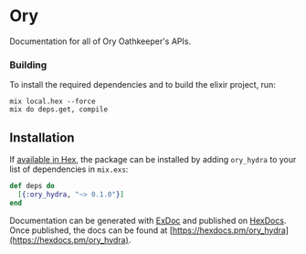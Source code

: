 # Ory

Documentation for all of Ory Oathkeeper&#39;s APIs. 

### Building

To install the required dependencies and to build the elixir project, run:
```
mix local.hex --force
mix do deps.get, compile
```

## Installation

If [available in Hex](https://hex.pm/docs/publish), the package can be installed
by adding `ory_hydra` to your list of dependencies in `mix.exs`:

```elixir
def deps do
  [{:ory_hydra, "~> 0.1.0"}]
end
```

Documentation can be generated with [ExDoc](https://github.com/elixir-lang/ex_doc)
and published on [HexDocs](https://hexdocs.pm). Once published, the docs can
be found at [https://hexdocs.pm/ory_hydra](https://hexdocs.pm/ory_hydra).
